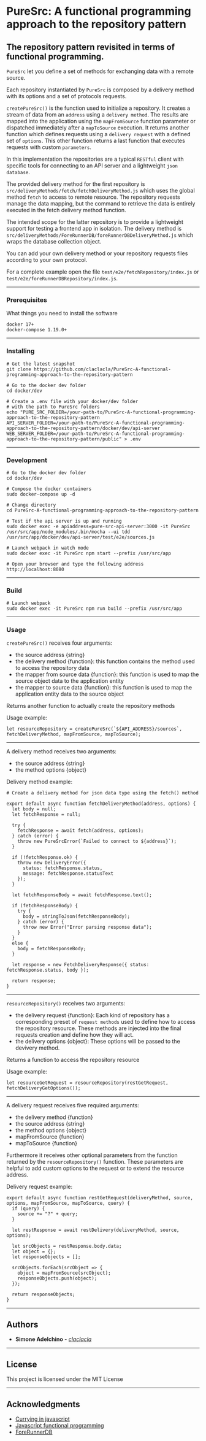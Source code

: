 # PureSrc: A functional programming approach to the repository pattern

## The repository pattern revisited in terms of functional programming.

`PureSrc` let you define a set of methods for exchanging data with a remote source. 

Each repository instantiated by `PureSrc` is composed by a delivery method with its options and a set of protocols requests.

`createPureSrc()` is the function used to initialize a repository. It creates a stream of data from an `address` using a `delivery method`. The results are mapped into the application using the `mapFromSource` function parameter or dispatched immediately after a `mapToSource` execution.
It returns another function which defines requests using a `delivery request` with a defined set of `options`.
This other function returns a last function that executes requests with custom `parameters`.

In this implementation the repositories are a typical `RESTful` client with specific tools for connecting to an API server and a lightweight `json database`. 

The provided delivery method for the first repository is `src/deliveryMethods/fetch/fetchDeliveryMethod.js` which uses the global method `fetch` to access to remote resource. The repository requests manage the data mapping, but the command to retrieve the data is entirely executed in the fetch delivery method function. 

The intended scope for the latter repository is to provide a lightweight support for testing a frontend app in isolation. The delivery method is `src/deliveryMethods/ForeRunnerDB/foreRunnerDBDeliveryMethod.js` which wraps the database collection object.

You can add your own delivery method or your repository requests files according to your own protocol.

For a complete example open the file `test/e2e/fetchRepository/index.js` or `test/e2e/foreRunnerDBRepository/index.js`.

--------------------------------------------------------------------------------

### Prerequisites

What things you need to install the software

```
docker 17+
docker-compose 1.19.0+

```

--------------------------------------------------------------------------------

### Installing

```
# Get the latest snapshot
git clone https://github.com/claclacla/PureSrc-A-functional-programming-approach-to-the-repository-pattern

# Go to the docker dev folder
cd docker/dev

# Create a .env file with your docker/dev folder
# with the path to PureSrc folders
echo "PURE_SRC_FOLDER=/your-path-to/PureSrc-A-functional-programming-approach-to-the-repository-pattern
API_SERVER_FOLDER=/your-path-to/PureSrc-A-functional-programming-approach-to-the-repository-pattern/docker/dev/api-server
WEB_SERVER_FOLDER=/your-path-to/PureSrc-A-functional-programming-approach-to-the-repository-pattern/public" > .env

```

--------------------------------------------------------------------------------

### Development

```
# Go to the docker dev folder
cd docker/dev

# Compose the docker containers
sudo docker-compose up -d

# Change directory
cd PureSrc-A-functional-programming-approach-to-the-repository-pattern

# Test if the api server is up and running 
sudo docker exec -e apiaddress=pure-src-api-server:3000 -it PureSrc /usr/src/app/node_modules/.bin/mocha --ui tdd /usr/src/app/docker/dev/api-server/test/e2e/sources.js 

# Launch webpack in watch mode
sudo docker exec -it PureSrc npm start --prefix /usr/src/app 

# Open your browser and type the following address
http://localhost:8080

```

--------------------------------------------------------------------------------

### Build

```
# Launch webpack 
sudo docker exec -it PureSrc npm run build --prefix /usr/src/app 

```

--------------------------------------------------------------------------------

### Usage

`createPureSrc()` receives four arguments:
- the source address {string}
- the delivery method {function}: this function contains the method used to 
  access the repository data 
- the mapper from source data {function}: this function is used to map the source object data to the application entity
- the mapper to source data {function}: this function is used to map the application entity data to the source object

Returns another function to actually create the repository methods

Usage example:

```
let resourceRepository = createPureSrc(`${API_ADDRESS}/sources`, fetchDeliveryMethod, mapFromSource, mapToSource);
```

---

A delivery method receives two arguments:
- the source address {string}
- the method options {object}

Delivery method example:

```
# Create a delivery method for json data type using the fetch() method

export default async function fetchDeliveryMethod(address, options) {
  let body = null;
  let fetchResponse = null;

  try {
    fetchResponse = await fetch(address, options);
  } catch (error) {
    throw new PureSrcError(`Failed to connect to ${address}`);
  }

  if (!fetchResponse.ok) {
    throw new DeliveryError({
      status: fetchResponse.status,
      message: fetchResponse.statusText
    });
  }

  let fetchResponseBody = await fetchResponse.text();

  if (fetchResponseBody) {
    try {
      body = stringToJson(fetchResponseBody);
    } catch (error) {
      throw new Error("Error parsing response data");
    }
  }
  else {
    body = fetchResponseBody;
  }

  let response = new FetchDeliveryResponse({ status: fetchResponse.status, body });

  return response;
}
```

---

`resourceRepository()` receives two arguments:
- the delivery request {function}: Each kind of repository has a corresponding preset of `request methods` used to define how to access the repository resource. These methods are injected into the final requests creation and define how they will act. 
- the delivery options {object}: These options will be passed to the devivery method.

Returns a function to access the repository resource

Usage example:

```
let resourceGetRequest = resourceRepository(restGetRequest, fetchDeliveryGetOptions());
```
---

A delivery request receives five required arguments:
- the delivery method {function}
- the source address {string}
- the method options {object}
- mapFromSource {function}
- mapToSource {function}

Furthermore it receives other optional parameters from the function returned by the `resourceRepository()` function. These parameters are helpful to add custom options to the request or to extend the resource address.

Delivery request example:

```
export default async function restGetRequest(deliveryMethod, source, options, mapFromSource, mapToSource, query) {
  if (query) {
    source += "?" + query;
  }

  let restResponse = await restDelivery(deliveryMethod, source, options);

  let srcObjects = restResponse.body.data;
  let object = {};
  let responseObjects = [];

  srcObjects.forEach(srcObject => {
    object = mapFromSource(srcObject);
    responseObjects.push(object);
  });

  return responseObjects;
}
```

--------------------------------------------------------------------------------

## Authors

- **Simone Adelchino** - [_claclacla_](https://twitter.com/_claclacla_)

--------------------------------------------------------------------------------

## License

This project is licensed under the MIT License

--------------------------------------------------------------------------------

## Acknowledgments

- [Currying in javascript](https://medium.com/@kbrainwave/currying-in-javascript-ce6da2d324fe)
- [Javascript functional programming](https://medium.com/javascript-scene/master-the-javascript-interview-what-is-functional-programming-7f218c68b3a0)
- [ForeRunnerDB](https://github.com/Irrelon/ForerunnerDB)
